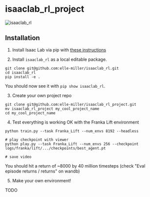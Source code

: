 # isaaclab_rl_project

![isaaclab_rl](https://github.com/user-attachments/assets/72036a2f-41ab-4317-ad30-8a165afa83a5)

## Installation

1. Install Isaac Lab via pip with [these instructions](https://isaac-sim.github.io/IsaacLab/main/source/setup/installation/isaaclab_pip_installation.html)

2. Install `isaaclab_rl` as a local editable package.

```
git clone git@github.com:elle-miller/isaaclab_rl.git
cd isaaclab_rl
pip install -e .
```
You should now see it with `pip show isaaclab_rl`.

3. Create your own project repo 

```
git clone git@github.com:elle-miller/isaaclab_rl_project.git
mv isaaclab_rl_project my_cool_project_name
cd my_cool_project_name
```

4. Test everything is working OK with the Franka Lift environment
```
python train.py --task Franka_Lift --num_envs 8192 --headless

# play checkpoint with viewer
python play.py --task Franka_Lift --num_envs 256 --checkpoint logs/franka/lift/.../checkpoints/best_agent.pt

# save video
```
You should hit a return of ~8000 by 40 million timesteps (check "Eval episode returns / returns" on wandb)

5. Make your own environment!

TODO

